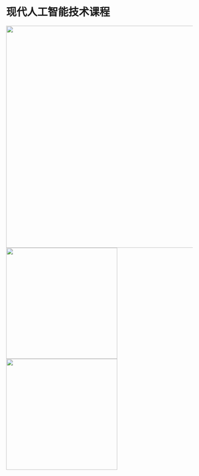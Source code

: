 # 现代人工智能技术课程

<img src="../Deep-Reinforcement-Learning-Book/movies/7_breakout.gif" width="600px">

<img src="../Deep-Reinforcement-Learning-Book/movies/2_2_maze_random.gif" width="300px">

<img src="../Deep-Reinforcement-Learning-Book/movies/2_3_maze_reinforce.gif" width="300px">